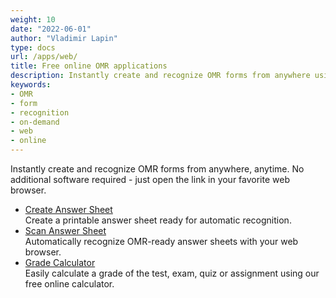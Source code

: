 ```yaml
---
weight: 10
date: "2022-06-01"
author: "Vladimir Lapin"
type: docs
url: /apps/web/
title: Free online OMR applications
description: Instantly create and recognize OMR forms from anywhere using only a web browser.
keywords:
- OMR
- form
- recognition
- on-demand
- web
- online
---
```


Instantly create and recognize OMR forms from anywhere, anytime. No additional software required - just open the link in your favorite web browser.

- [Create Answer Sheet](https://products.aspose.app/omr/create-answer-sheet)  
  Create a printable answer sheet ready for automatic recognition.
- [Scan Answer Sheet](https://products.aspose.app/omr/scan-answer-sheet)  
  Automatically recognize OMR-ready answer sheets with your web browser.
- [Grade Calculator](https://products.aspose.app/omr/grade-calculator)  
  Easily calculate a grade of the test, exam, quiz or assignment using our free online calculator.
